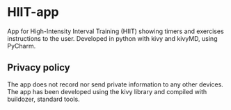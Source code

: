 # HIIT-app
App for High-Intensity Interval Training (HIIT) showing timers and exercises instructions to the user. Developed in python with kivy and kivyMD, using PyCharm.

Privacy policy
--------------
The app does not record nor send private information to any other devices. The app has been developed using the kivy library and compiled with buildozer, standard tools.
